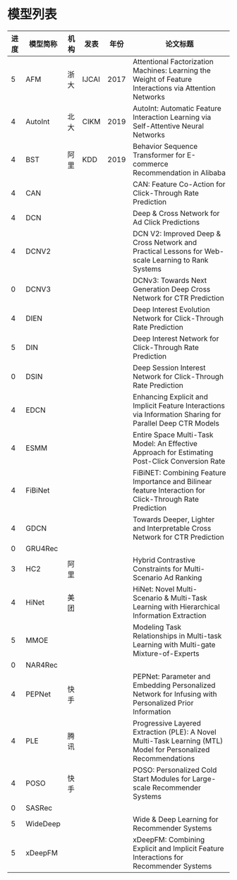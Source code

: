 # 模型列表

| 进度 | 模型简称 | 机构 | 发表  | 年份 | 论文标题                                                                                                       |
| ---- | -------- | ---- | ----- | ---- | -------------------------------------------------------------------------------------------------------------- |
| 5    | AFM      | 浙大 | IJCAI | 2017 | Attentional Factorization Machines: Learning the Weight of Feature Interactions via Attention Networks         |
| 4    | AutoInt  | 北大 | CIKM  | 2019 | AutoInt: Automatic Feature Interaction Learning via Self-Attentive Neural Networks                             |
| 4    | BST      | 阿里 | KDD   | 2019 | Behavior Sequence Transformer for E-commerce Recommendation in Alibaba                                         |
| 4    | CAN      |      |       |      | CAN: Feature Co-Action for Click-Through Rate Prediction                                                       |
| 4    | DCN      |      |       |      | Deep & Cross Network for Ad Click Predictions                                                                  |
| 4    | DCNV2    |      |       |      | DCN V2: Improved Deep & Cross Network and Practical Lessons for Web-scale Learning to Rank Systems             |
| 0    | DCNV3    |      |       |      | DCNv3: Towards Next Generation Deep Cross Network for CTR Prediction                                           |
| 4    | DIEN     |      |       |      | Deep Interest Evolution Network for Click-Through Rate Prediction                                              |
| 5    | DIN      |      |       |      | Deep Interest Network for Click-Through Rate Prediction                                                        |
| 0    | DSIN     |      |       |      | Deep Session Interest Network for Click-Through Rate Prediction                                                |
| 4    | EDCN     |      |       |      | Enhancing Explicit and Implicit Feature Interactions via Information Sharing for Parallel Deep CTR Models      |
| 4    | ESMM     |      |       |      | Entire Space Multi-Task Model: An Effective Approach for Estimating Post-Click Conversion Rate                 |
| 4    | FiBiNet  |      |       |      | FiBiNET: Combining Feature Importance and Bilinear feature Interaction for Click-Through Rate Prediction       |
| 4    | GDCN     |      |       |      | Towards Deeper, Lighter and Interpretable Cross Network for CTR Prediction                                     |
| 0    | GRU4Rec  |      |       |      |                                                                                                                |
| 3    | HC2      | 阿里 |       |      | Hybrid Contrastive Constraints for Multi-Scenario Ad Ranking                                                   |
| 4    | HiNet    | 美团 |       |      | HiNet: Novel Multi-Scenario & Multi-Task Learning with Hierarchical Information Extraction                     |
| 5    | MMOE     |      |       |      | Modeling Task Relationships in Multi-task Learning with Multi-gate Mixture-of-Experts                          |
| 0    | NAR4Rec  |      |       |      |                                                                                                                |
| 4    | PEPNet   | 快手 |       |      | PEPNet: Parameter and Embedding Personalized Network for Infusing with Personalized Prior Information          |
| 4    | PLE      | 腾讯 |       |      | Progressive Layered Extraction (PLE): A Novel Multi-Task Learning (MTL) Model for Personalized Recommendations |
| 4    | POSO     | 快手 |       |      | POSO: Personalized Cold Start Modules for Large-scale Recommender Systems                                      |
| 0    | SASRec   |      |       |      |                                                                                                                |
| 5    | WideDeep |      |       |      | Wide & Deep Learning for Recommender Systems                                                                   |
| 5    | xDeepFM  |      |       |      | xDeepFM: Combining Explicit and Implicit Feature Interactions for Recommender Systems                          |
